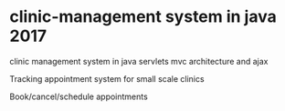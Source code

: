 # clinic-management system in java 2017
clinic management system in java servlets mvc architecture and ajax

Tracking appointment system for small scale clinics 

Book/cancel/schedule appointments
